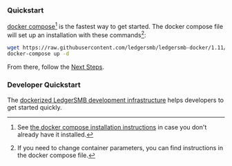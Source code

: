 ### Quickstart

[docker compose](https://docs.docker.com/compose/)[^1] is the fastest way to get started. The docker compose file will set up an installation with these commands[^2]:

```bash
wget https://raw.githubusercontent.com/ledgersmb/ledgersmb-docker/1.11/docker-compose.yml
docker-compose up -d
```
From there, follow the [Next Steps](https://github.com/ledgersmb/LedgerSMB#next-steps).


### Developer Quickstart

The [dockerized LedgerSMB development
infrastructure](https://github.com/ledgersmb/ledgersmb-dev-docker#ledgersmb-docker-development--testing-infrastructure)
helps developers to get started quickly.

[^1]: See [the docker compose installation instructions](https://docs.docker.com/compose/install/) in case you don't already have it installed.
[^2]: If you need to change container parameters, you can find instructions in the docker compose file. 
